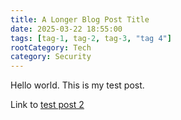 ```yaml
---
title: A Longer Blog Post Title
date: 2025-03-22 18:55:00
tags: [tag-1, tag-2, tag-3, "tag 4"]
rootCategory: Tech
category: Security
---
```


Hello world. This is my test post.

<!-- more -->

Link to [test post 2](/posts/2025-03-23-testpost2.md)
